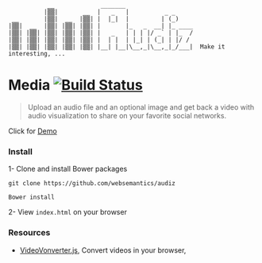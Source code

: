 ```
           __             _______
          |▒▒|       __  |   _   |          _ _  
 __       |▒▒|  __  |▒▒| |  |_|  |         | (_)  
|▒▒|  __  |▒▒| |▒▒| |▒▒| |       |_   _  __| |_ ____
|▒▒| |▒▒| |▒▒| |▒▒| |▒▒| |   _   | | | |/ _` | |_  /
|▒▒| |▒▒| |▒▒| |▒▒| |▒▒| |  | |  | |_| | (_| | |/ /
|▒▒| |▒▒| |▒▒| |▒▒| |▒▒| |__| |__|\__,_|\__,_|_/___|  Make it interesting, ...

```      
# Media [![Build Status](https://travis-ci.org/ibuildio/media.svg?branch=master)](https://travis-ci.org/ibuildio/media)


> Upload an audio file and an optional image and get back a video with audio visualization to share on your favorite social networks.

Click for [Demo](http://websemantics.github.io/audiz)


### Install

1- Clone and install Bower packages

```
git clone https://github.com/websemantics/audiz

Bower install
```

2- View `index.html` on your browser


### Resources

-  [VideoVonverter.js](http://bgrins.github.io/videoconverter.js), Convert videos in your browser,
